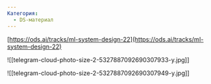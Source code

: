 ```yaml
---
Категория:
  - DS-материал
---
```

[https://ods.ai/tracks/ml-system-design-22](https://ods.ai/tracks/ml-system-design-22)

[](https://www.notion.soundefined)

![[telegram-cloud-photo-size-2-5327887092690307933-y.jpg]]

![[telegram-cloud-photo-size-2-5327887092690307949-y.jpg]]